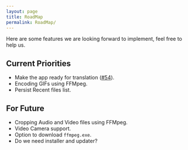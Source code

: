 ```yaml
---
layout: page
title: RoadMap
permalink: RoadMap/
---
```


Here are some features we are looking forward to implement, feel free to help us.

## Current Priorities
- Make the app ready for translation ([#54](https://github.com/MathewSachin/Captura/pull/54)).
- Encoding GIFs using FFMpeg.
- Persist Recent files list.

## For Future
- Cropping Audio and Video files using FFMpeg.
- Video Camera support.
- Option to download `ffmpeg.exe`.
- Do we need installer and updater?